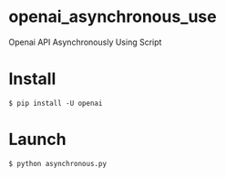 # openai_asynchronous_use
Openai API Asynchronously Using Script

# Install

```script
$ pip install -U openai 
```

# Launch

```script
$ python asynchronous.py
```